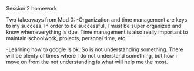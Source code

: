 Session 2 homework

Two takeaways from Mod 0:
  -Organization and time management are keys to my success. In order to be successful, I must be super organized and know when everything is due. Time management is also really important to maintain schoolwork, projects, personal time, etc.

  -Learning how to google is ok. So is not understanding something. There will be plenty of times where I do not understand something, but how i move on from the not understanding is what will help me the most.
